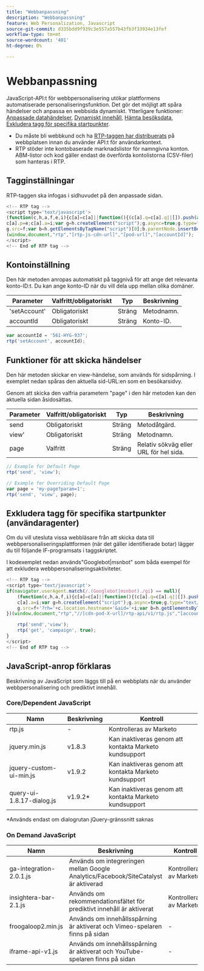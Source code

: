 ```yaml
---
title: "Webbanpassning"
description: "Webbanpassning"
feature: Web Personalization, Javascript
source-git-commit: d335bdd9f939c3e557a557b43fb3f33934e13fef
workflow-type: tm+mt
source-wordcount: '401'
ht-degree: 0%

---
```



# Webbanpassning

JavaScript-API:t för webbpersonalisering utökar plattformens automatiserade personaliseringsfunktion. Det gör det möjligt att spåra händelser och anpassa en webbsida dynamiskt. Ytterligare funktioner: [Anpassade datahändelser](custom-data-events.md), [Dynamiskt innehåll](web-personalization.md), [Hämta besöksdata](get-visitor-data.md), [Exkludera tagg för specifika startpunkter](#exclude_tag_for_specific_bots).

- Du måste bli webbkund och ha [RTP-taggen har distribuerats](https://experienceleague.adobe.com/en/docs/marketo/using/product-docs/web-personalization/rtp-tag-implementation/deploy-the-rtp-javascript) på webbplatsen innan du använder API:t för användarkontext.
- RTP stöder inte kontobaserade marknadslistor för namngivna konton. ABM-listor och kod gäller endast de överförda kontolistorna (CSV-filer) som hanteras i RTP.

## Tagginställningar

RTP-taggen ska infogas i sidhuvudet på den anpassade sidan.

```javascript
<!-- RTP tag --> 
<script type='text/javascript'>
(function(c,h,a,f,e,i){c[a]=c[a]||function(){(c[a].q=c[a].q||[]).push(arguments)};
c[a].p=e;c[a].a=i;var g=h.createElement("script");g.async=true;g.type="text/javascript";
g.src=f;var b=h.getElementsByTagName("script")[0];b.parentNode.insertBefore(g,b)})
(window,document,"rtp","[rtp-js-cdn-url]","[pod-url]","[accountId]");
</script>
<!-- End of RTP tag -->
```

## Kontoinställning

Den här metoden anropas automatiskt på taggnivå för att ange det relevanta konto-ID:t. Du kan ange konto-ID när du vill dela upp mellan olika domäner.

| Parameter | Valfritt/obligatoriskt | Typ | Beskrivning |
|--------------|-------------------|--------|--------------|
| &#39;setAccount&#39; | Obligatoriskt | Sträng | Metodnamn. |
| accountId | Obligatoriskt | Sträng | Konto-ID. |


```javascript
var accountId = '561-HYG-937';
rtp('setAccount', accountId);
```

## Funktioner för att skicka händelser

Den här metoden skickar en view-händelse, som används för sidspårning. I exemplet nedan spåras den aktuella sid-URL:en som en besökarsidvy.

Genom att skicka den valfria parametern &quot;page&quot; i den här metoden kan den aktuella sidan åsidosättas.

| Parameter | Valfritt/obligatoriskt | Typ | Beskrivning |
|-----------|-------------------|--------|---------------------------------|
| send | Obligatoriskt | Sträng | Metodåtgärd. |
| view&#39; | Obligatoriskt | Sträng | Metodnamn. |
| page | Valfritt | Sträng | Relativ sökväg eller URL för hel sida. |


```javascript
// Example for Default Page
rtp('send', 'view');

// Example for Overriding Default Page
var page = 'my-page?param=1';
rtp('send', 'view', page);
```

## Exkludera tagg för specifika startpunkter (användaragenter)

Om du vill utesluta vissa webbläsare från att skicka data till webbpersonaliseringsplattformen (när det gäller identifierade botar) lägger du till följande IF-programsats i taggskriptet.

I kodexemplet nedan används&quot;Googlebot|msnbot&quot; som båda exempel för att exkludera webbpersonaliseringsaktiviteter.

```javascript
<!-- RTP tag --> 
<script type='text/javascript'>
if(navigator.userAgent.match(/.(Googlebot|msnbot)./gi) == null){
    (function(c,h,a,f,i){c[a]=c[a]||function(){(c[a].q=c[a].q||[]).push(arguments)};
    c[a].a=i;var g=h.createElement("script");g.async=true;g.type="text/javascript";
    g.src=f+'?rh='+c.location.hostname+'&aid='+i;var b=h.getElementsByTagName("script")[0];b.parentNode.insertBefore(g,b);
})(window,document,"rtp","//[cdn-pod-X-url]/rtp-api/v1/rtp.js","[accountId]");

    rtp('send','view');
    rtp('get', 'campaign', true);
}
</script>
<!-- End of RTP tag -->
```

## JavaScript-anrop förklaras

Beskrivning av JavaScript som läggs till på en webbplats när du använder webbpersonalisering och prediktivt innehåll.

### Core/Dependent JavaScript

| Namn | Beskrivning | Kontroll |
|---------------------------|-------------|--------------------------------------------------------|
| rtp.js | - | Kontrolleras av Marketo |
| jquery.min.js | v1.8.3 | Kan inaktiveras genom att kontakta Marketo kundsupport |
| jquery-custom-ui-min.js | v1.9.2 | Kan inaktiveras genom att kontakta Marketo kundsupport |
| query-ui-1.8.17-dialog.js | v1.9.2* | Kan inaktiveras genom att kontakta Marketo kundsupport |


*Används endast om dialogrutan jQuery-gränssnitt saknas

### On Demand JavaScript

| Namn | Beskrivning | Kontroll |
|-------------------------|-----------------------------------------------------------------------|-----------------------|
| ga-integration-2.0.1.js | Används om integreringen mellan Google Analytics/Facebook/SiteCatalyst är aktiverad | Kontrolleras av Marketo |
| insightera-bar-2.1.js | Används om rekommendationsfältet för prediktivt innehåll är aktiverat | Kontrolleras av Marketo |
| froogaloop2.min.js | Används om innehållsspårning är aktiverat och Vimeo-spelaren finns på sidan | - |
| iframe-api-v1.js | Används om innehållsspårning är aktiverat och YouTube-spelaren finns på sidan | - |

